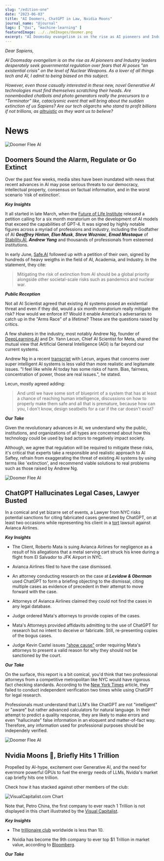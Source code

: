 ```yaml
---
slug: "/edition-one"
date: "2023-06-03"
title: "AI Doomers, ChatGPT in Law, Nvidia Moons"
journal_name: "@journal"
tags: [ "@ai", "machine-learning" ]
featuredImage: ../../mdImages/doomer.png
excerpt: "AI Doomsday evangelism is on the rise as AI pioneers and Industry leaders desperately seek governmental regulation."
---
```


*Dear Sapiens,*

*AI Doomsday evangelism is on the rise as AI pioneers and Industry leaders desperately seek governmental regulation over fears that AI poses "an existential crisis" on the level of Nuclear Weapons. As a lover of all things tech and AI, I admit to being biased on this subject.*

*However, even those casually interested in these new, novel Generative AI technologies must find themselves scratching their heads. Are nonembodied chatbots and photo generators really the precursors to a “Terminator” like, cataclysmic event that will bring about the sudden extinction of us Sapiens? Are our tech oligarchs who stand to profit billions if not trillions, as [altruistic][SBF] as they want us to believe?*


# News

![Doomer Flee AI](https://blog.esy.com/content/images/2023/06/doomer-flee-ai.png)

## Doomers Sound the Alarm, Regulate or Go Extinct
Over the past few weeks, media sites have been inundated with news that recent advances in AI may pose serious threats to our democracy, intellectual property, consensus on factual information, and in the worst scenario ‘risk of extinction’. 

 
***Key Insights***

It all started in late March, when the [Future of Life Institute][FutureLife] released a petition calling for a six month moratorium on the development of AI models that exceed the capabilities of GPT-4. It was signed by highly notable figures across a myriad of professions and industry, including the Godfather of AI ***Geoffrey Hinton***, ***Elon Musk***, ***Steve Wozniac***, ***Emad Mostaque*** of [Stability.AI][StabilityAI], ***Andrew Yang*** and thousands of professionals from esteemed institutions. 


In early June, [Safe.AI][SafeAI] followed up with a petition of their own, signed by hundreds of heavy weigths in the field of AI, Academia, and Industry. In the statement, they cite:

>Mitigating the risk of extinction from AI should be a global priority alongside other societal-scale risks such as pandemics and nuclear war.

<!-- 
***What do they want?*** 

Not much, just for the big players in AI to chill out for a couple of months until they can collaborate on how to make AI Systems safer: 

>we call on all AI labs to immediately pause for at least 6 months the training of AI systems more powerful than GPT-4 -->



***Public Reception***

 Not all AI Scientist agreed that existing AI systems posed an existential threat and even if they did, would a six month moratorium really mitigate the risk? How would we enforce it? Would it enable America's adversaries to catch up in the "Arms Race" of a lifetime? These are the questions raised by critics.
 
  
A few shakers in the industry, most notably Andrew Ng, founder of [DeepLearning.AI][DeepLearningAI] and Dr. Yann Lecun, Chief AI Scientist for Meta, shared the mutual view that Artificial General Intelligence (AGI) is far beyond our current systems. 

Andrew Ng in a recent [transcript][LessWrongTranscript] with Lecun, argues that concerns over super intelligent AI systems is less valid than more realistic and legitamate issues. "I feel like while AI today has some risks of harm. Bias, fairness, concentration of power, those are real issues.", he stated. 

Lecun, mostly agreed adding: 

>And until we have some sort of blueprint of a system that has at least a chance of reaching human intelligence, discussions on how to properly make them safe and all that is premature, because how can you, I don't know, design seatbelts for a car if the car doesn't exist?


***Our Take***

Given the revolutionary advances in AI, we understand why the public, institutions, and organizations of all types are concerned about how this technology could be used by bad actors to negatively impact society. 

Although, we agree that regulation will be required to mitigate these risks, it's critical that experts take a responsible and realistic approach to AI Saftey, refrain from exaggerating the threat of existing AI systems by using terms like 'extinction', and recommend viable solutions to real problems such as those raised by Andrew Ng. 



![Doomer Flee AI](https://cdn.midjourney.com/ad1e0b3a-6bd8-40cd-9271-377ffa0740d2/grid_0.png)

## ChatGPT Hallucinates Legal Cases, Lawyer Busted
In a comical and yet bizarre set of events, a Lawyer from NYC risks potential sanctions for citing fabricated cases generated by ChatGPT, on at least two occasions while representing his client in a [tort][TortLaw] lawsuit against Avianca Airlines. 

 
***Key Insights***

* The Client, Roberto Mata is suing Avianca Airlines for negligence as a result of his allegations that a metal serving cart struck his knee during a flight from El Salvador to JFK Airport in NYC.

* Avianca Airlines filed to have the case dismissed.

* An attorney conducting research on the case at ***Levidow & Oberman*** used ChatGPT to form a briefing objecting to the dismissal, citing multiple cases as evidence of precedent in their attempt to move forward with the case.

* Attorneys of Avianca Airlines claimed they could not find the cases in any legal database.

* Judge ordered Mata's attorneys to provide copies of the cases. 

* Mata's Attorneys provided affidavits admitting to the use of ChatGPT for research but no intent to deceive or fabricate. Still, re-presenting copies of the bogus cases.

* Judge Kevin Castel issues ["show cause"][ShowCause] order requiring Mata's attorneys to present a valid reason for why they should not be sanctioned by the court.


***Our Take***

On the surface, this report is a bit comical, you'd think that two professional attorneys from a competitive metropolitan like NYC would have rigorous fact checking standards. According to the [New York Times][ChatGPTLawNYT] article, they failed to conduct independent verification two times while using ChatGPT for legal research. 

Professionals must understand that LLM's like ChatGPT are not "intelligent" or "aware" but rather advanced calculators for natural language. In their attempt to predict a quality response, they are likely to make errors and even "hallucinate" false information in an eloquent and matter-of-fact way. Therefore, any information used for professional purposes should be independely verified. 


![Doomer Flee AI](https://cdn.midjourney.com/07d5b6a5-c5ee-49ab-a281-a6d083e80b5a/0_0.png)




## Nvidia Moons 🚀, Briefly Hits 1 Trillion
Propelled by AI-hype, excitement over Generative AI, and the need for evermore powerful GPUs to fuel the energy needs of LLMs, Nvidia's market cap briefly hits one trillion.

Check how it has stacked against other members of the club: 

![VisualCapitalist.com Chart](https://www.visualcapitalist.com/wp-content/uploads/2023/05/nvidia-1-trillion-market-cap-club-MAIN.jpg)

Note that, Petro China, the first company to ever reach 1 Trillion is not displayed in this chart illustrated by the [Visual Capitalist][VC]. 

 
***Key Insights***

* The [trillionaire club][BenzingaNvidia] worldwide is less than 10.

* Nvidia has become the 9th company to ever top $1 Trillion in market value, according to [Bloomberg][BloombergNvidia]. 



***Our Take***


[FutureLife]: https://futureoflife.org/open-letter/pause-giant-ai-experiments/
[StabilityAI]: https://stability.ai/
[SBF]: https://www.newyorker.com/news/annals-of-inquiry/sam-bankman-fried-effective-altruism-and-the-question-of-complicity
[SafeAI]: https://www.safe.ai/statement-on-ai-risk#open-letter
[DeepLearningAI]: https://www.deeplearning.ai/
[LessWrongTranscript]: https://www.lesswrong.com/posts/fKfNTkdqsckdMusTb/ng-and-lecun-on-the-6-month-pause-transcript
[ChatGPTLawNYT]: https://www.nytimes.com/2023/05/27/nyregion/avianca-airline-lawsuit-chatgpt.html
[ChatGPTAboveTheLaw]: https://abovethelaw.com/2023/06/lawyers-who-used-chatgpt-to-fake-opinions-are-in-real-trouble/

[TortLaw]: https://www.law.cornell.edu/wex/tort
[ShowCause]: https://www.law.cornell.edu/wex/order_to_show_cause

[BloombergNvidia]: https://www.bloomberg.com/news/articles/2023-05-30/nvidia-set-to-become-first-1-trillion-chipmaker-in-ai-boom
[ForbesTClub]: https://www.forbes.com/sites/katherinehamilton/2023/05/25/nvidia-nears-1-trillion-market-capitalization-possibly-joining-these-other-companies/?sh=422f17ba2e1e
[VC]: https://www.visualcapitalist.com/nvidia-joins-the-trillion-dollar-club/
[BenzingaNvidia]: https://www.benzinga.com/news/23/05/32630114/nvidia-becomes-ninth-company-to-hit-1-trillion-market-cap-who-could-be-next-to-join-elusive-club